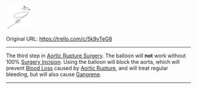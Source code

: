 ![balloon.png\|200](./Endovascular%20Balloon%20-%20Attachments/6718845db30472d958dd7ca9.png)

Original URL: https://trello.com/c/5k9vTeG8

---

The third step in [Aortic Rupture Surgery](../Procedures/Aortic%20Rupture%20Surgery.md). The balloon will **not** work without 100% [Surgery Incision](../Surgery/Surgery%20Incision.md). Using the balloon will block the aorta, which will prevent [Blood Loss](../Blood/Blood%20Loss.md) caused by [Aortic Rupture](../Torso/Aortic%20Rupture.md), and will treat regular bleeding, but will also cause [Gangrene](../Extremities/Gangrene.md).

---

